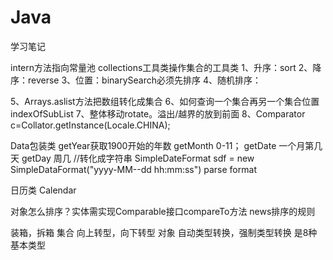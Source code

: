 # Java
学习笔记

intern方法指向常量池
collections工具类操作集合的工具类
1、升序：sort
2、降序：reverse
3、位置：binarySearch必须先排序
4、随机排序：

5、Arrays.aslist方法把数组转化成集合
6、如何查询一个集合再另一个集合位置
indexOfSubList
7、整体移动rotate。溢出/越界的放到前面
8、Comparator<Object> c=Collator.getInstance(Locale.CHINA);

Data包装类
getYear获取1900开始的年数
getMonth 0-11；
getDate 一个月第几天
getDay 周几
//转化成字符串
SimpleDateFormat sdf = new SimpleDataFormat("yyyy-MM--dd hh:mm:ss")
parse
format

日历类
Calendar


对象怎么排序？实体需实现Comparable接口compareTo方法
news排序的规则


装箱，拆箱  集合
向上转型，向下转型  对象
自动类型转换，强制类型转换  是8种基本类型
